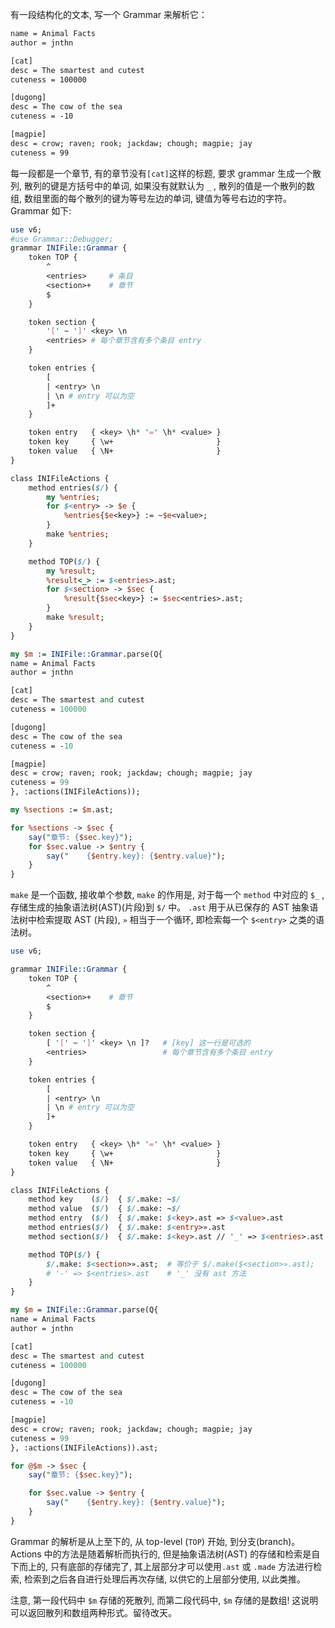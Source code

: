 有一段结构化的文本, 写一个 Grammar 来解析它：

``` txt
name = Animal Facts
author = jnthn

[cat]
desc = The smartest and cutest
cuteness = 100000

[dugong]
desc = The cow of the sea
cuteness = -10

[magpie]
desc = crow; raven; rook; jackdaw; chough; magpie; jay
cuteness = 99
```

每一段都是一个章节, 有的章节没有`[cat]`这样的标题, 要求 grammar 生成一个散列, 散列的键是方括号中的单词, 如果没有就默认为 `_` , 散列的值是一个散列的数组, 数组里面的每个散列的键为等号左边的单词, 键值为等号右边的字符。Grammar 如下:



``` perl
use v6;
#use Grammar::Debugger;
grammar INIFile::Grammar {
    token TOP {
        ^
        <entries>     # 条目
        <section>+    # 章节
        $
    }

    token section {
        '[' ~ ']' <key> \n
        <entries> # 每个章节含有多个条目 entry
    }

    token entries {
        [
        | <entry> \n
        | \n # entry 可以为空
        ]+
    }

    token entry   { <key> \h* '=' \h* <value> }
    token key     { \w+                       }
    token value   { \N+                       }
}

class INIFileActions {
    method entries($/) {
        my %entries;
        for $<entry> -> $e {
            %entries{$e<key>} := ~$e<value>;
        }
        make %entries;
    }

    method TOP($/) {
        my %result;
        %result<_> := $<entries>.ast;
        for $<section> -> $sec {
            %result{$sec<key>} := $sec<entries>.ast;
        }
        make %result;
    }
}

my $m := INIFile::Grammar.parse(Q{
name = Animal Facts
author = jnthn

[cat]
desc = The smartest and cutest
cuteness = 100000

[dugong]
desc = The cow of the sea
cuteness = -10

[magpie]
desc = crow; raven; rook; jackdaw; chough; magpie; jay
cuteness = 99
}, :actions(INIFileActions));

my %sections := $m.ast;

for %sections -> $sec {
    say("章节: {$sec.key}");
    for $sec.value -> $entry {
        say("    {$entry.key}: {$entry.value}");
    }
}

```

`make` 是一个函数, 接收单个参数, `make` 的作用是, 对于每一个 `method` 中对应的 `$_` , 存储生成的抽象语法树(AST)(片段)到 `$/` 中。 `.ast` 用于从已保存的 AST 抽象语法树中检索提取 AST (片段), `»` 相当于一个循环, 即检索每一个 `$<entry>` 之类的语法树。

``` perl
use v6;

grammar INIFile::Grammar {
    token TOP {
        ^
        <section>+    # 章节
        $
    }

    token section {
        [ '[' ~ ']' <key> \n ]?   # [key] 这一行是可选的
        <entries>                 # 每个章节含有多个条目 entry
    }

    token entries {
        [
        | <entry> \n
        | \n # entry 可以为空
        ]+
    }

    token entry   { <key> \h* '=' \h* <value> }
    token key     { \w+                       }
    token value   { \N+                       }
}

class INIFileActions {
    method key    ($/)  { $/.make: ~$/                                 }
    method value  ($/)  { $/.make: ~$/                                 }
    method entry  ($/)  { $/.make: $<key>.ast => $<value>.ast          }
    method entries($/)  { $/.make: $<entry>».ast                       }
    method section($/)  { $/.make: $<key>.ast // '_' => $<entries>.ast } # 如果 key 不存在就默认为 `_`

    method TOP($/) {
        $/.make: $<section>».ast;  # 等价于 $/.make($<section>».ast);
        # '-' => $<entries>.ast    # '_' 没有 ast 方法
    }
}

my $m = INIFile::Grammar.parse(Q{
name = Animal Facts
author = jnthn

[cat]
desc = The smartest and cutest
cuteness = 100000

[dugong]
desc = The cow of the sea
cuteness = -10

[magpie]
desc = crow; raven; rook; jackdaw; chough; magpie; jay
cuteness = 99
}, :actions(INIFileActions)).ast;

for @$m -> $sec {
    say("章节: {$sec.key}");

    for $sec.value -> $entry {
        say("    {$entry.key}: {$entry.value}");
    }
}
```

Grammar 的解析是从上至下的, 从 top-level (`TOP`) 开始, 到分支(branch)。 Actions 中的方法是随着解析而执行的, 但是抽象语法树(AST) 的存储和检索是自下而上的, 只有底部的存储完了, 其上层部分才可以使用`.ast` 或 `.made` 方法进行检索, 检索到之后各自进行处理后再次存储, 以供它的上层部分使用, 以此类推。


注意, 第一段代码中 `$m` 存储的死散列, 而第二段代码中, `$m` 存储的是数组! 这说明可以返回散列和数组两种形式。留待改天。
